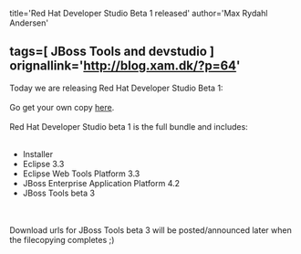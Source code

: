 title='Red Hat Developer Studio Beta 1 released'
author='Max Rydahl Andersen'

tags=[ JBoss Tools and devstudio ]
orignallink='http://blog.xam.dk/?p=64'
---
<div>
<p>Today we are releasing Red Hat Developer Studio Beta 1:
<br><br>
Go get your own copy <a href="http://www.redhat.com/developers/rhds">here</a>.
<br><br>
Red Hat Developer Studio beta 1 is the full bundle and includes:
<br><br></p>
<ul>
<li>Installer</li>
<li>Eclipse 3.3</li>
<li>Eclipse Web Tools Platform 3.3</li>
<li>JBoss Enterprise Application Platform 4.2</li>
<li>JBoss Tools beta 3</li>
</ul>
<br><br>
Download urls for JBoss Tools beta 3 will be posted/announced later when the filecopying completes ;)</div>
